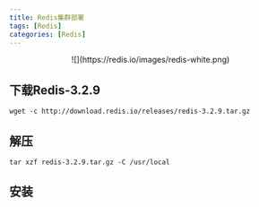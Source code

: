 ```yaml
---
title: Redis集群部署
tags: [Redis]
categories: [Redis]
---
```

<p align='center'>
![](https://redis.io/images/redis-white.png)
</p>


## 下载Redis-3.2.9
```
wget -c http://download.redis.io/releases/redis-3.2.9.tar.gz
```
## 解压
```
tar xzf redis-3.2.9.tar.gz -C /usr/local
```
## 安装

